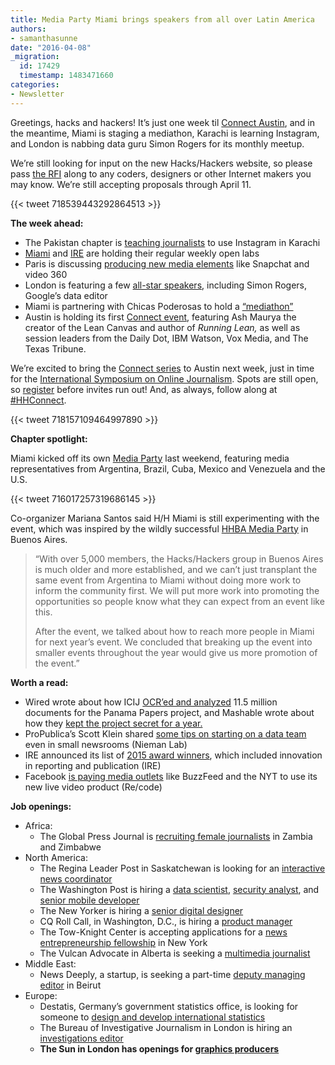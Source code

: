 ```yaml
---
title: Media Party Miami brings speakers from all over Latin America
authors:
- samanthasunne
date: "2016-04-08"
_migration:
  id: 17429
  timestamp: 1483471660
categories:
- Newsletter
---
```


Greetings, hacks and hackers! It’s just one week til [Connect Austin][1], and in the meantime, Miami is staging a mediathon, Karachi is learning Instagram, and London is nabbing data guru Simon Rogers for its monthly meetup.

We’re still looking for input on the new Hacks/Hackers website, so please pass [the RFI][2] along to any coders, designers or other Internet makers you may know. We’re still accepting proposals through April 11.

{{< tweet 718539443292864513 >}}

**The week ahead:**

  * The Pakistan chapter is [teaching journalists][3] to use Instagram in Karachi
  * [Miami][4] and [IRE][5] are holding their regular weekly open labs
  * Paris is discussing [producing new media elements][6] like Snapchat and video 360
  * London is featuring a few [all-star speakers][7], including Simon Rogers, Google’s data editor
  * Miami is partnering with Chicas Poderosas to hold a [“mediathon”][8]
  * Austin is holding its first [Connect event][9], featuring Ash Maurya the creator of the Lean Canvas and author of _Running Lean,_ as well as session leaders from the Daily Dot, IBM Watson, Vox Media, and The Texas Tribune.

We’re excited to bring the [Connect series][10] to Austin next week, just in time for the [International Symposium on Online Journalism][11]. Spots are still open, so [register][1] before invites run out! And, as always, follow along at [#HHConnect][12].

{{< tweet 718157109464997890 >}}

**Chapter spotlight:**

Miami kicked off its own [Media Party][13] last weekend, featuring media representatives from Argentina, Brazil, Cuba, Mexico and Venezuela and the U.S. 

{{< tweet 716017257319686145 >}}

Co-organizer Mariana Santos said H/H Miami is still experimenting with the event, which was inspired by the wildly successful [HHBA Media Party][14] in Buenos Aires.

> “With over 5,000 members, the Hacks/Hackers group in Buenos Aires is much older and more established, and we can’t just transplant the same event from Argentina to Miami without doing more work to inform the community first. We will put more work into promoting the opportunities so people know what they can expect from an event like this.
> 
> After the event, we talked about how to reach more people in Miami for next year’s event. We concluded that breaking up the event into smaller events throughout the year would give us more promotion of the event.”

**Worth a read:**

  * Wired wrote about how ICIJ [OCR’ed and analyzed][15] 11.5 million documents for the Panama Papers project, and Mashable wrote about how they [kept the project secret for a year.][16]
  * ProPublica’s Scott Klein shared [some tips on starting on a data team][17] even in small newsrooms (Nieman Lab)
  * IRE announced its list of [2015 award winners][18], which included innovation in reporting and publication (IRE)
  * Facebook [is paying media outlets][19] like BuzzFeed and the NYT to use its new live video product (Re/code)

**Job openings:**

  * Africa: 
      * The Global Press Journal is [recruiting female journalists][20] in Zambia and Zimbabwe
  * North America: 
      * The Regina Leader Post in Saskatchewan is looking for an [interactive news coordinator][21]
      * The Washington Post is hiring a [data scientist][22], [security analyst][23], and [senior mobile developer][24]
      * The New Yorker is hiring a [senior digital designer][25]
      * CQ Roll Call, in Washington, D.C., is hiring a [product manager][26]
      * The Tow-Knight Center is accepting applications for a [news entrepreneurship fellowship][27] in New York
      * The Vulcan Advocate in Alberta is seeking a [multimedia journalist][28]
  * Middle East: 
      * News Deeply, a startup, is seeking a part-time [deputy managing editor][29] in Beirut
  * Europe: 
      * Destatis, Germany’s government statistics office, is looking for someone to [design and develop international statistics][30]
      * The Bureau of Investigative Journalism in London is hiring an [investigations editor][31]
      * **The Sun in London has openings for [graphics producers][32]**

 [1]: https://www.eventbrite.com/e/hackshackers-connect-austin-april-14-registration-22577580150?nomo=1&aff=newsletter
 [2]: https://docs.google.com/document/d/1P4YfJrcTo9rA1UbcLDXI2QpdcndfquqNDFAFO0c51M0/edit
 [3]: http://hackshackers.pk/trainings/training-journalists-instagram/
 [4]: http://www.meetup.com/Hacks-Hackers-Miami/
 [5]: http://www.meetup.com/hackshackersIRE/
 [6]: http://www.meetup.com/Hacks-Hackers-Paris/events/230017772/
 [7]: http://www.meetup.com/HacksHackersLondon/events/229126743/
 [8]: http://www.meetup.com/Hacks-Hackers-Miami/events/230072252/
 [9]: http://connect.hackshackers.com/event/austin/
 [10]: http://connect.hackshackers.com
 [11]: https://online.journalism.utexas.edu/
 [12]: https://twitter.com/search?q=%23hhconnect
 [13]: http://mediapartymiami.com/
 [14]: http://mediaparty.info/
 [15]: http://www.wired.co.uk/news/archive/2016-04/04/panama-papers-data-leak-how-analysed-amount
 [16]: http://mashable.com/2016/04/04/panama-papers-media/#uAQI9Me8sgqH
 [17]: http://www.niemanlab.org/2016/04/want-to-start-a-small-data-journalism-team-in-your-newsroom-here-are-8-steps/
 [18]: http://ire.org/awards/ire-awards/winners/2015-ire-award-winners/#.VwbrMxIrLVo
 [19]: http://recode.net/2016/04/06/facebook-paying-media-partners-like-buzzfeed-to-livestream/
 [20]: http://ijnet.org/en/opportunities/global-press-institute-seeks-aspiring-journalists-zimbabwe-zambia
 [21]: http://www.jeffgaulin.com/jobs/JobDetails.asp?id=21888
 [22]: https://washpost.wd5.myworkdayjobs.com/en-US/washingtonpostcareers/job/DC-Washington-TWP-Headquarters/Data-Scientist_JR-90268336
 [23]: https://washpost.wd5.myworkdayjobs.com/en-US/washingtonpostcareers/job/DC-Washington-TWP-Headquarters/Security-Analyst_JR-90268265
 [24]: https://washpost.wd5.myworkdayjobs.com/en-US/washingtonpostcareers/job/DC-Washington-TWP-Headquarters/Senior-Mobile-Developer---Android---VA---DC---MD_JR-90268268
 [25]: https://www.linkedin.com/jobs2/view/118757817?trk=nn
 [26]: https://careers-economist.icims.com/jobs/2473/product-manager---cq-roll-call/job?hub=6&mobile=false&width=1293&height=500&bga=true&needsRedirect=false&jan1offset=-300&jun1offset=-240
 [27]: http://ijnet.org/en/opportunities/tow-knight-entrepreneurial-journalism-fellowship-open-worldwide
 [28]: http://www.jeffgaulin.com/jobs/JobDetails.asp?id=21891
 [29]: https://www.journalismjobs.com/job-listings/1629219
 [30]: https://docs.google.com/viewer?a=v&pid=forums&srcid=MDg4NTExNzkxNTM5ODA0NTkxNDYBMDk4NjYwMDA0NDMxMTYxMDMzMDEBRnMweEJqT2ZFUUFKATAuMQEBdjI
 [31]: https://www.journalism.co.uk/media-jobs/investigations-editor/s75/a624787/
 [32]: https://www.journalism.co.uk/media-jobs/graphic-designers-casual-shifts-the-sun/s75/a622390/
